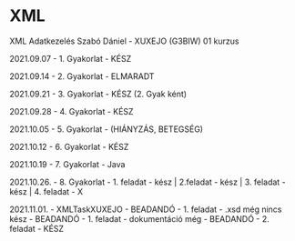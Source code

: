 # XML
XML Adatkezelés
Szabó Dániel - XUXEJO (G3BIW)
01 kurzus

2021.09.07 - 1. Gyakorlat - KÉSZ

2021.09.14 - 2. Gyakorlat - ELMARADT

2021.09.21 - 3. Gyakorlat - KÉSZ (2. Gyak ként)

2021.09.28 - 4. Gyakorlat - KÉSZ

2021.10.05 - 5. Gyakorlat - (HIÁNYZÁS, BETEGSÉG)

2021.10.12 - 6. Gyakorlat - KÉSZ

2021.10.19 - 7. Gyakorlat - Java

2021.10.26. - 8. Gyakorlat - 1. feladat - kész | 2.feladat - kész | 3. feladat - kész | 4. feladat - X

2021.11.01. - XMLTaskXUXEJO - BEADANDÓ - 1. feladat - .xsd még nincs kész
                            - BEADANDÓ - 1. feladat - dokumentáció még
                            - BEADANDÓ - 2. feladat - KÉSZ
